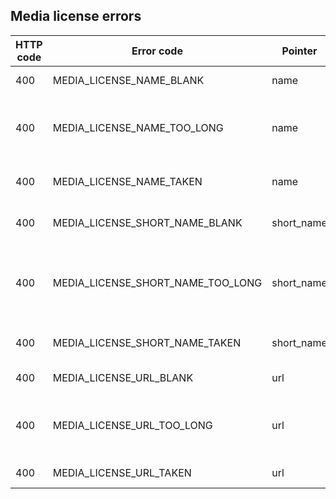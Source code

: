 ## Media license errors

HTTP code | Error code | Pointer | Title
--------- | ---------- | ------- | -----
400 | MEDIA_LICENSE_NAME_BLANK | name | Name is required.
400 | MEDIA_LICENSE_NAME_TOO_LONG | name | Name cannot be more than 100 characters.
400 | MEDIA_LICENSE_NAME_TAKEN | name | Name must be unique.
400 | MEDIA_LICENSE_SHORT_NAME_BLANK | short_name | Short name is required.
400 | MEDIA_LICENSE_SHORT_NAME_TOO_LONG | short_name | Short name cannot be more than 15 characters.
400 | MEDIA_LICENSE_SHORT_NAME_TAKEN | short_name | Short name must be unique.
400 | MEDIA_LICENSE_URL_BLANK | url | URL is required.
400 | MEDIA_LICENSE_URL_TOO_LONG | url | URL cannot be more than 250 characters.
400 | MEDIA_LICENSE_URL_TAKEN | url | URL must be unique.
